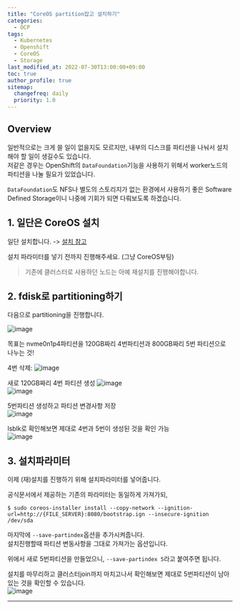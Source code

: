 ```yaml
---
title: "CoreOS partition잡고 설치하기"
categories:
  - OCP
tags:
  - Kubernetes
  - Openshift
  - CoreOS
  - Storage
last_modified_at: 2022-07-30T13:00:00+09:00
toc: true
author_profile: true
sitemap:
  changefreq: daily
  priority: 1.0
---
```


## Overview
일반적으로는 크게 쓸 일이 없을지도 모르지만, 내부의 디스크를 파티션을 나눠서 설치해야 할 일이 생길수도 있습니다.  
저같은 경우는 OpenShift의 `DataFoundation`기능을 사용하기 위해서 worker노드의 파티션을 나눌 필요가 있었습니다.  

`DataFoundation`도 NFS나 별도의 스토리지가 없는 환경에서 사용하기 좋은 Software Defined Storage이니 나중에 기회가 되면 다뤄보도록 하겠습니다.  

## 1. 일단은 CoreOS 설치
일단 설치합니다. -> [설치 참고](https://gruuuuu.github.io/ocp/ocp4.7-restricted/#32-coreos-%EC%84%A4%EC%B9%98)  

설치 파라미터를 넣기 전까지 진행해주세요. (그냥 CoreOS부팅)  

>기존에 클러스터로 사용하던 노드는 아예 재설치를 진행해야합니다.  

## 2. fdisk로 partitioning하기  
다음으로 partitioning을 진행합니다.  

![image](https://user-images.githubusercontent.com/15958325/181913714-811b49cb-ef40-4d88-8e60-d058ff86c28c.png)  

목표는 nvme0n1p4파티션을 120GB짜리 4번파티션과 800GB짜리 5번 파티션으로 나누는 것!  

4번 삭제: 
![image](https://user-images.githubusercontent.com/15958325/181913755-c14177f5-ee9d-4e9e-95c1-583fa4a16dbc.png)    

새로 120GB짜리 4번 파티션 생성
![image](https://user-images.githubusercontent.com/15958325/181913794-0ce4eaa4-29f4-4319-9b77-29180d25a1b7.png)  
![image](https://user-images.githubusercontent.com/15958325/181913808-c2ee4666-edcf-4890-8b64-a2a0e170cc34.png)   

5번파티션 생성하고 파티션 변경사항 저장  
![image](https://user-images.githubusercontent.com/15958325/181913858-c07f9f55-7653-4820-9d95-12198c9bc94c.png)  


lsblk로 확인해보면 제대로 4번과 5번이 생성된 것을 확인 가능  
![image](https://user-images.githubusercontent.com/15958325/181913882-0df92751-a608-4f42-af30-d7c843db2291.png)  

## 3. 설치파라미터
이제 (재)설치를 진행하기 위해 설치파라미터를 넣어줍니다.  

공식문서에서 제공하는 기존의 파라미터는 동일하게 가져가되,  
~~~
$ sudo coreos-installer install --copy-network --ignition-url=http://{FILE_SERVER}:8080/bootstrap.ign --insecure-ignition /dev/sda
~~~

마지막에 `--save-partindex`옵션을 추가시켜줍니다.  
설치진행할때 파티션 변동사항을 그대로 가져가는 옵션입니다.  

위에서 새로 5번파티션을 만들었으니, `--save-partindex 5`라고 붙여주면 됩니다.  

설치를 마무리하고 클러스터join까지 마치고나서 확인해보면 제대로 5번파티션이 남아있는 것을 확인할 수 있습니다.  
![image](https://user-images.githubusercontent.com/15958325/181914115-6a07371c-049d-402f-8480-edbcd52cc4e9.png)  

----